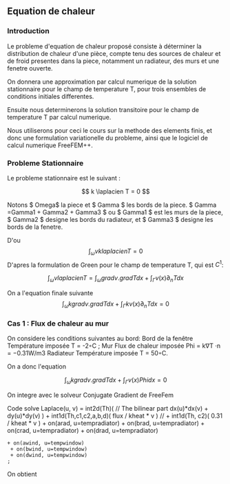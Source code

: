 ## Equation de chaleur 

### Introduction 

Le probleme d'equation de chaleur proposé consiste à déterminer la distribution de chaleur d'une pièce, compte tenu des sources de chaleur et de froid presentes dans la piece, notamment un radiateur, des murs et une fenetre ouverte.

On donnera une approximation par calcul numerique de la solution stationnaire pour le champ de temperature T, pour trois ensembles de conditions initiales differentes. 

Ensuite nous determinerons la solution transitoire pour le champ de temperature T par calcul numerique. 

Nous utiliserons pour ceci le cours sur la methode des elements finis, et donc une formulation variationelle du probleme, ainsi que le logiciel de calcul numerique FreeFEM++.

### Probleme Stationnaire 

Le probleme stationnaire est le suivant :

$$ k \laplacien T = 0  $$ 

Notons $ Omega$ la piece et $ Gamma $  les bords de la piece. $ Gamma =Gamma1 + Gamma2 + Gamma3 $ ou $ Gamma1 $ est les murs de la piece,   $ Gamma2 $ designe les bords du radiateur, et $ Gamma3 $ designe les bords de la fenetre.

D'ou 
$$ \int_\omega v k laplacien T = 0  $$ 
D'apres la formulation de Green pour le champ de temperature T, qui est $C^1$:

$$ \int_\omega v laplacien T = \int_\omega grad v . grad T dx +   \int_\Gamma v(x) ∂_n T dx   $$

On a l'equation finale suivante 
$$  \int_\omega k grad v . grad T dx +   \int_\Gamma k v(x) ∂_n T dx = 0  $$ 

### Cas 1 : Flux de chaleur au mur 

On considere les conditions suivantes au bord: 
Bord de la fenêtre Température imposée T = -2◦C ;
Mur Flux de chaleur imposée Phi = k∇T ·n = −0.31W/m3
Radiateur Température imposée T = 50◦C.

On a donc l'equation 

$$  \int_\omega k grad v . grad T dx +   \int_\Gamma v(x) Phi dx = 0  $$ 


On integre avec le solveur Conjugate Gradient de FreeFem 

Code 
solve Laplace(u, v)
    = int2d(Th)(    // The bilinear part
          dx(u)*dx(v)
        + dy(u)*dy(v)
    )
    +  int1d(Th,c1,c2,a,b,d)( flux / kheat * v )
    //  +  int1d(Th, c2)( 0.31 / kheat * v )
    + on(arad, u=tempradiator)
     + on(brad, u=tempradiator)
     + on(crad, u=tempradiator)
     + on(drad, u=tempradiator)

    + on(awind, u=tempwindow)
     + on(bwind, u=tempwindow)
     + on(dwind, u=tempwindow)
    ;

On obtient


